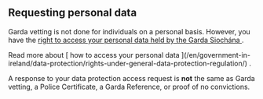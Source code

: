 ##  Requesting personal data

Garda vetting is not done for individuals on a personal basis. However, you
have the [ right to access your personal data held by the Garda Siochána
](https://www.garda.ie/en/information-centre/data-protection/) .

Read more about [ how to access your personal data ](/en/government-in-
ireland/data-protection/rights-under-general-data-protection-regulation/) .

A response to your data protection access request is **not** the same as Garda
vetting, a Police Certificate, a Garda Reference, or proof of no convictions.

